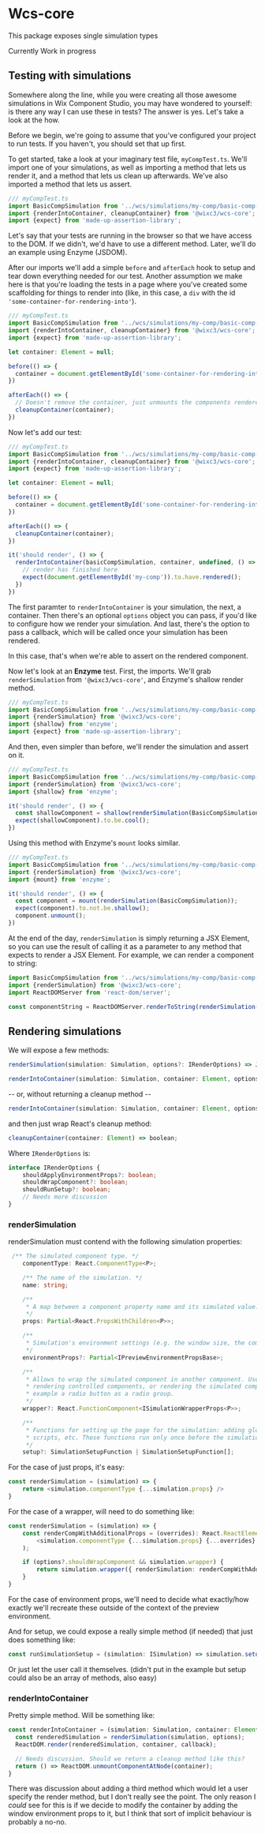 # Wcs-core

This package exposes single simulation types

Currently Work in progress

## Testing with simulations
Somewhere along the line, while you were creating all those awesome simulations in Wix Component Studio, you may have wondered to yourself: is there any way I can use these in tests? The answer is yes. Let's take a look at the how.

Before we begin, we're going to assume that you've configured your project to run tests. If you haven't, you should set that up first.

To get started, take a look at your imaginary test file, `myCompTest.ts`. We'll import one of your simulations, as well as importing a method that lets us render it, and a method that lets us clean up afterwards. We've also imported a method that lets us assert.

```ts
/// myCompTest.ts
import BasicCompSimulation from '../wcs/simulations/my-comp/basic-comp-simulation';
import {renderIntoContainer, cleanupContainer} from '@wixc3/wcs-core';
import {expect} from 'made-up-assertion-library';

```

Let's say that your tests are running in the browser so that we have access to the DOM. If we didn't, we'd have to use a different method. Later, we'll do an example using Enzyme (JSDOM).

After our imports we'll add a simple `before` and `afterEach` hook to setup and tear down everything needed for our test. Another assumption we make here is that you're loading the tests in a page where you've created some scaffolding for things to render into (like, in this case, a `div` with the id `'some-container-for-rendering-into'`).

```ts
/// myCompTest.ts
import BasicCompSimulation from '../wcs/simulations/my-comp/basic-comp-simulation';
import {renderIntoContainer, cleanupContainer} from '@wixc3/wcs-core';
import {expect} from 'made-up-assertion-library';

let container: Element = null;

before(() => {
  container = document.getElementById('some-container-for-rendering-into');
})

afterEach(() => {
  // Doesn't remove the container, just unmounts the components rendered within
  cleanupContainer(container);
})
```

Now let's add our test:

```ts
/// myCompTest.ts
import BasicCompSimulation from '../wcs/simulations/my-comp/basic-comp-simulation';
import {renderIntoContainer, cleanupContainer} from '@wixc3/wcs-core';
import {expect} from 'made-up-assertion-library';

let container: Element = null;

before(() => {
  container = document.getElementById('some-container-for-rendering-into');
})

afterEach(() => {
  cleanupContainer(container);
})

it('should render', () => {
  renderIntoContainer(basicCompSimulation, container, undefined, () => {
    // render has finished here
    expect(document.getElementById('my-comp')).to.have.rendered();
  })
})
```

The first paramter to `renderIntoContainer` is your simulation, the next, a container. Then there's an optional `options` object you can pass, if you'd like to configure how we render your simulation. And last, there's the option to pass a callback, which will be called once your simulation has been rendered.

In this case, that's when we're able to assert on the rendered component.

Now let's look at an **Enzyme** test. First, the imports. We'll grab `renderSimulation` from `'@wixc3/wcs-core'`, and Enzyme's shallow render method.

```ts
/// myCompTest.ts
import BasicCompSimulation from '../wcs/simulations/my-comp/basic-comp-simulation';
import {renderSimulation} from '@wixc3/wcs-core';
import {shallow} from 'enzyme';
import {expect} from 'made-up-assertion-library';
```

And then, even simpler than before, we'll render the simulation and assert on it. 

```ts
/// myCompTest.ts
import BasicCompSimulation from '../wcs/simulations/my-comp/basic-comp-simulation';
import {renderSimulation} from '@wixc3/wcs-core';
import {shallow} from 'enzyme';

it('should render', () => {
  const shallowComponent = shallow(renderSimulation(BasicCompSimulation));
  expect(shallowComponent).to.be.cool();
})
```

Using this method with Enzyme's `mount` looks similar.

```ts
/// myCompTest.ts
import BasicCompSimulation from '../wcs/simulations/my-comp/basic-comp-simulation';
import {renderSimulation} from '@wixc3/wcs-core';
import {mount} from 'enzyme';

it('should render', () => {
  const component = mount(renderSimulation(BasicCompSimulation));
  expect(component).to.not.be.shallow();
  component.unmount();
})
```

At the end of the day, `renderSimulation` is simply returning a JSX Element, so you can use the result of calling it as a parameter to any method that expects to render a JSX Element. For example, we can render a component to string:

```ts
import BasicCompSimulation from '../wcs/simulations/my-comp/basic-comp-simulation';
import {renderSimulation} from '@wixc3/wcs-core';
import ReactDOMServer from 'react-dom/server';

const componentString = ReactDOMServer.renderToString(renderSimulation(BasicCompSimulation));
```




## Rendering simulations

We will expose a few methods:

```ts
renderSimulation(simulation: Simulation, options?: IRenderOptions) => JSX.Element;
```

```ts
renderIntoContainer(simulation: Simulation, container: Element, options?: IRenderOptions, callback?: () => void) => () => void;
```

-- or, without returning a cleanup method --

```ts
renderIntoContainer(simulation: Simulation, container: Element, options?: IRenderOptions, callback?: () => void) => void;
```

and then just wrap React's cleanup method:

```ts
cleanupContainer(container: Element) => boolean;
```

Where `IRenderOptions` is:
```ts
interface IRenderOptions {
    shouldApplyEnvironmentProps?: boolean;
    shouldWrapComponent?: boolean;
    shouldRunSetup?: boolean;
    // Needs more discussion
}
```


### renderSimulation
renderSimulation must contend with the following simulation properties:

```ts
 /** The simulated component type. */
    componentType: React.ComponentType<P>;

    /** The name of the simulation. */
    name: string;

    /**
     * A map between a component property name and its simulated value.
     */
    props: Partial<React.PropsWithChildren<P>>;

    /**
     * Simulation's environment settings (e.g. the window size, the component alignment, etc.)
     */
    environmentProps?: Partial<IPreviewEnvironmentPropsBase>;

    /**
     * Allows to wrap the simulated component in another component. Useful for providing context,
     * rendering controlled components, or rendering the simulated component multiple times - for
     * example a radio button as a radio group.
     */
    wrapper?: React.FunctionComponent<ISimulationWrapperProps<P>>;

    /**
     * Functions for setting up the page for the simulation: adding global styles,
     * scripts, etc. These functions run only once before the simulation is mounted.
     */
    setup?: SimulationSetupFunction | SimulationSetupFunction[];
```

For the case of just props, it's easy:
```ts
const renderSimulation = (simulation) => {
    return <simulation.componentType {...simulation.props} />
}
```

For the case of a wrapper, will need to do something like:
```ts
const renderSimulation = (simulation) => {
    const renderCompWithAdditionalProps = (overrides): React.ReactElement => (
        <simulation.componentType {...simulation.props} {...overrides} />
    );

    if (options?.shouldWrapComponent && simulation.wrapper) {
        return simulation.wrapper({ renderSimulation: renderCompWithAdditionalProps });
    }
}
```

For the case of environment props, we'll need to decide what exactly/how exactly we'll recreate these outside of the context of the preview environment.

And for setup, we could expose a really simple method (if needed) that just does something like:
```ts
const runSimulationSetup = (simulation: ISimulation) => simulation.setup();
```

Or just let the user call it themselves. (didn't put in the example but setup could also be an array of methods, also easy)


### renderIntoContainer

Pretty simple method. Will be something like:

```ts
const renderIntoContainer = (simulation: Simulation, container: Element, options?: IRenderOptions, callback?: () => void) => {
  const renderedSimulation = renderSimulation(simulation, options);
  ReactDOM.render(renderedSimulation, container, callback);

  // Needs discussion. Should we return a cleanup method like this? 
  return () => ReactDOM.unmountComponentAtNode(container);
}
```

There was discussion about adding a third method which would let a user specify the render method, but I don't really see the point. The only reason I *could* see for this is if we decide to modify the container by adding the window environment props to it, but I think that sort of implicit behaviour is probably a no-no.

